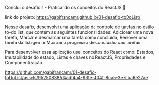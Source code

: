 Concluí o desafio 1 - Praticando os conceitos do ReactJS 🥳

link do projeto: https://gabifrancamr.github.io/01-desafio-toDoList/

Nesse desafio, desenvolvi uma aplicação de controle de tarefas no estilo to-do list, que contém as seguintes funcionalidades: Adicionar uma nova tarefa, Marcar e desmarcar uma tarefa como concluída, Remover uma tarefa da listagem e Mostrar o progresso de conclusão das tarefas

Para desenvolver essa aplicação usei conceitos do React como: Estados, Imutabilidade do estado, Listas e chaves no ReactJS, Propriedades e Componentização. 

https://github.com/gabifrancamr/01-desafio-toDoList/assets/95250838/d4adf4a4-93fe-404f-8ca5-3e7dba6e27ae

